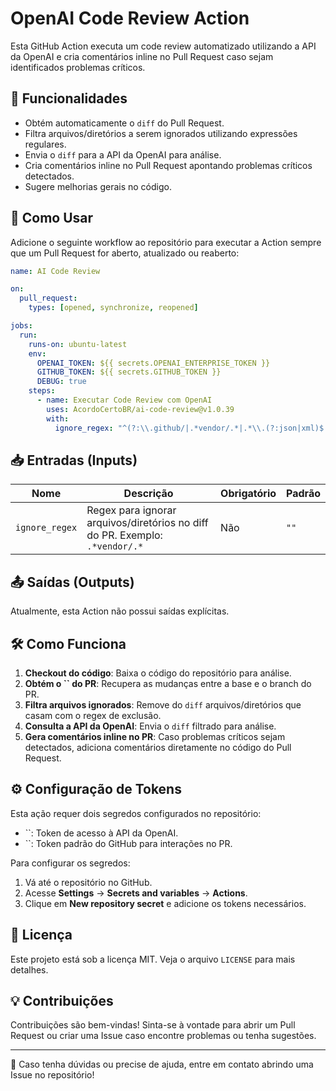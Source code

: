 # OpenAI Code Review Action

Esta GitHub Action executa um code review automatizado utilizando a API da OpenAI e cria comentários inline no Pull Request caso sejam identificados problemas críticos.

## 📌 Funcionalidades

- Obtém automaticamente o `diff` do Pull Request.
- Filtra arquivos/diretórios a serem ignorados utilizando expressões regulares.
- Envia o `diff` para a API da OpenAI para análise.
- Cria comentários inline no Pull Request apontando problemas críticos detectados.
- Sugere melhorias gerais no código.

## 🚀 Como Usar

Adicione o seguinte workflow ao repositório para executar a Action sempre que um Pull Request for aberto, atualizado ou reaberto:

```yaml
name: AI Code Review

on:
  pull_request:
    types: [opened, synchronize, reopened]

jobs:
  run:
    runs-on: ubuntu-latest
    env:
      OPENAI_TOKEN: ${{ secrets.OPENAI_ENTERPRISE_TOKEN }}
      GITHUB_TOKEN: ${{ secrets.GITHUB_TOKEN }}
      DEBUG: true
    steps:
      - name: Executar Code Review com OpenAI
        uses: AcordoCertoBR/ai-code-review@v1.0.39
        with:
          ignore_regex: "^(?:\\.github/|.*vendor/.*|.*\\.(?:json|xml)$|go\\.(?:mod|sum)$)"
```

## 📥 Entradas (Inputs)

| Nome           | Descrição                                                                    | Obrigatório | Padrão |
| -------------- | ---------------------------------------------------------------------------- | ----------- | ------ |
| `ignore_regex` | Regex para ignorar arquivos/diretórios no diff do PR. Exemplo: `.*vendor/.*` | Não         | `""`   |

## 📤 Saídas (Outputs)

Atualmente, esta Action não possui saídas explícitas.

## 🛠️ Como Funciona

1. **Checkout do código**: Baixa o código do repositório para análise.
2. **Obtém o **``** do PR**: Recupera as mudanças entre a base e o branch do PR.
3. **Filtra arquivos ignorados**: Remove do `diff` arquivos/diretórios que casam com o regex de exclusão.
4. **Consulta a API da OpenAI**: Envia o `diff` filtrado para análise.
5. **Gera comentários inline no PR**: Caso problemas críticos sejam detectados, adiciona comentários diretamente no código do Pull Request.

## ⚙️ Configuração de Tokens

Esta ação requer dois segredos configurados no repositório:

- ``: Token de acesso à API da OpenAI.
- ``: Token padrão do GitHub para interações no PR.

Para configurar os segredos:

1. Vá até o repositório no GitHub.
2. Acesse **Settings** → **Secrets and variables** → **Actions**.
3. Clique em **New repository secret** e adicione os tokens necessários.

## 📜 Licença

Este projeto está sob a licença MIT. Veja o arquivo `LICENSE` para mais detalhes.

## 💡 Contribuições

Contribuições são bem-vindas! Sinta-se à vontade para abrir um Pull Request ou criar uma Issue caso encontre problemas ou tenha sugestões.

---

💬 Caso tenha dúvidas ou precise de ajuda, entre em contato abrindo uma Issue no repositório!